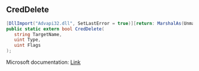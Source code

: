 ## CredDelete

```csharp
[DllImport("Advapi32.dll", SetLastError = true)][return: MarshalAs(UnmanagedType.Bool)]
public static extern bool CredDelete(
   string TargetName,
   uint Type,
   uint Flags
);
```

Microsoft documentation: [Link](https://docs.microsoft.com/en-us/windows/win32/api/wincred/nf-wincred-creddeletea)
